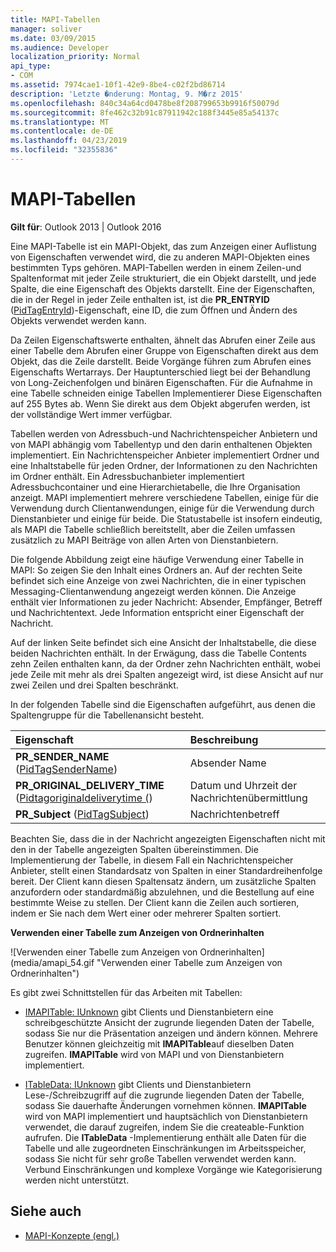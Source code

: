 ```yaml
---
title: MAPI-Tabellen
manager: soliver
ms.date: 03/09/2015
ms.audience: Developer
localization_priority: Normal
api_type:
- COM
ms.assetid: 7974cae1-10f1-42e9-8be4-c02f2bd86714
description: 'Letzte �nderung: Montag, 9. M�rz 2015'
ms.openlocfilehash: 840c34a64cd0478be8f208799653b9916f50079d
ms.sourcegitcommit: 8fe462c32b91c87911942c188f3445e85a54137c
ms.translationtype: MT
ms.contentlocale: de-DE
ms.lasthandoff: 04/23/2019
ms.locfileid: "32355836"
---
```

# <a name="mapi-tables"></a>MAPI-Tabellen
  
**Gilt für**: Outlook 2013 | Outlook 2016 
  
Eine MAPI-Tabelle ist ein MAPI-Objekt, das zum Anzeigen einer Auflistung von Eigenschaften verwendet wird, die zu anderen MAPI-Objekten eines bestimmten Typs gehören. MAPI-Tabellen werden in einem Zeilen-und Spaltenformat mit jeder Zeile strukturiert, die ein Objekt darstellt, und jede Spalte, die eine Eigenschaft des Objekts darstellt. Eine der Eigenschaften, die in der Regel in jeder Zeile enthalten ist, ist die **PR_ENTRYID** ([PidTagEntryId](pidtagentryid-canonical-property.md))-Eigenschaft, eine ID, die zum Öffnen und Ändern des Objekts verwendet werden kann. 
  
Da Zeilen Eigenschaftswerte enthalten, ähnelt das Abrufen einer Zeile aus einer Tabelle dem Abrufen einer Gruppe von Eigenschaften direkt aus dem Objekt, das die Zeile darstellt. Beide Vorgänge führen zum Abrufen eines Eigenschafts Wertarrays. Der Hauptunterschied liegt bei der Behandlung von Long-Zeichenfolgen und binären Eigenschaften. Für die Aufnahme in eine Tabelle schneiden einige Tabellen Implementierer Diese Eigenschaften auf 255 Bytes ab. Wenn Sie direkt aus dem Objekt abgerufen werden, ist der vollständige Wert immer verfügbar.
  
Tabellen werden von Adressbuch-und Nachrichtenspeicher Anbietern und von MAPI abhängig vom Tabellentyp und den darin enthaltenen Objekten implementiert. Ein Nachrichtenspeicher Anbieter implementiert Ordner und eine Inhaltstabelle für jeden Ordner, der Informationen zu den Nachrichten im Ordner enthält. Ein Adressbuchanbieter implementiert Adressbuchcontainer und eine Hierarchietabelle, die Ihre Organisation anzeigt. MAPI implementiert mehrere verschiedene Tabellen, einige für die Verwendung durch Clientanwendungen, einige für die Verwendung durch Dienstanbieter und einige für beide. Die Statustabelle ist insofern eindeutig, als MAPI die Tabelle schließlich bereitstellt, aber die Zeilen umfassen zusätzlich zu MAPI Beiträge von allen Arten von Dienstanbietern. 
  
Die folgende Abbildung zeigt eine häufige Verwendung einer Tabelle in MAPI: So zeigen Sie den Inhalt eines Ordners an. Auf der rechten Seite befindet sich eine Anzeige von zwei Nachrichten, die in einer typischen Messaging-Clientanwendung angezeigt werden können. Die Anzeige enthält vier Informationen zu jeder Nachricht: Absender, Empfänger, Betreff und Nachrichtentext. Jede Information entspricht einer Eigenschaft der Nachricht.
  
Auf der linken Seite befindet sich eine Ansicht der Inhaltstabelle, die diese beiden Nachrichten enthält. In der Erwägung, dass die Tabelle Contents zehn Zeilen enthalten kann, da der Ordner zehn Nachrichten enthält, wobei jede Zeile mit mehr als drei Spalten angezeigt wird, ist diese Ansicht auf nur zwei Zeilen und drei Spalten beschränkt.
  
In der folgenden Tabelle sind die Eigenschaften aufgeführt, aus denen die Spaltengruppe für die Tabellenansicht besteht.
  
|**Eigenschaft**|**Beschreibung**|
|:-----|:-----|
|**PR_SENDER_NAME** ([PidTagSenderName](pidtagsendername-canonical-property.md))  <br/> |Absender Name  <br/> |
|**PR_ORIGINAL_DELIVERY_TIME** ([Pidtagoriginaldeliverytime (](pidtagoriginaldeliverytime-canonical-property.md))  <br/> |Datum und Uhrzeit der Nachrichtenübermittlung  <br/> |
|**PR_Subject** ([PidTagSubject](pidtagsubject-canonical-property.md))  <br/> |Nachrichtenbetreff  <br/> |
   
Beachten Sie, dass die in der Nachricht angezeigten Eigenschaften nicht mit den in der Tabelle angezeigten Spalten übereinstimmen. Die Implementierung der Tabelle, in diesem Fall ein Nachrichtenspeicher Anbieter, stellt einen Standardsatz von Spalten in einer Standardreihenfolge bereit. Der Client kann diesen Spaltensatz ändern, um zusätzliche Spalten anzufordern oder standardmäßig abzulehnen, und die Bestellung auf eine bestimmte Weise zu stellen. Der Client kann die Zeilen auch sortieren, indem er Sie nach dem Wert einer oder mehrerer Spalten sortiert.
  
**Verwenden einer Tabelle zum Anzeigen von Ordnerinhalten**
  
![Verwenden einer Tabelle zum Anzeigen von Ordnerinhalten] (media/amapi_54.gif "Verwenden einer Tabelle zum Anzeigen von Ordnerinhalten")
  
Es gibt zwei Schnittstellen für das Arbeiten mit Tabellen:
  
- [IMAPITable: IUnknown](imapitableiunknown.md) gibt Clients und Dienstanbietern eine schreibgeschützte Ansicht der zugrunde liegenden Daten der Tabelle, sodass Sie nur die Präsentation anzeigen und ändern können. Mehrere Benutzer können gleichzeitig mit **IMAPITable**auf dieselben Daten zugreifen. **IMAPITable** wird von MAPI und von Dienstanbietern implementiert. 
    
- [ITableData: IUnknown](itabledataiunknown.md) gibt Clients und Dienstanbietern Lese-/Schreibzugriff auf die zugrunde liegenden Daten der Tabelle, sodass Sie dauerhafte Änderungen vornehmen können. **IMAPITable** wird von MAPI implementiert und hauptsächlich von Dienstanbietern verwendet, die darauf zugreifen, [](createtable.md) indem Sie die createable-Funktion aufrufen. Die **ITableData** -Implementierung enthält alle Daten für die Tabelle und alle zugeordneten Einschränkungen im Arbeitsspeicher, sodass Sie nicht für sehr große Tabellen verwendet werden kann. Verbund Einschränkungen und komplexe Vorgänge wie Kategorisierung werden nicht unterstützt. 
    
## <a name="see-also"></a>Siehe auch

- [MAPI-Konzepte (engl.)](mapi-concepts.md)

